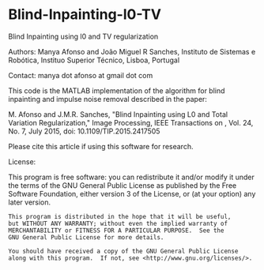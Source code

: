 # Blind-Inpainting-l0-TV
Blind Inpainting using l0 and TV regularization

Authors: Manya Afonso and João Miguel R Sanches,
	Instituto de Sistemas e Robótica,
	Instituo Superior Técnico,
	Lisboa, Portugal

Contact: manya dot afonso at gmail dot com 

This code is the MATLAB implementation of the algorithm for blind inpainting and
impulse noise removal described in the paper:

M. Afonso and J.M.R. Sanches, "Blind Inpainting using L0 and Total Variation Regularization," 
Image Processing, IEEE Transactions on , Vol. 24, No. 7,  July 2015, 
doi: 10.1109/TIP.2015.2417505

Please cite this article if using this software for research.

License: 

This program is free software: you can redistribute it and/or modify
    it under the terms of the GNU General Public License as published by
    the Free Software Foundation, either version 3 of the License, or
    (at your option) any later version.

    This program is distributed in the hope that it will be useful,
    but WITHOUT ANY WARRANTY; without even the implied warranty of
    MERCHANTABILITY or FITNESS FOR A PARTICULAR PURPOSE.  See the
    GNU General Public License for more details.

    You should have received a copy of the GNU General Public License
    along with this program.  If not, see <http://www.gnu.org/licenses/>.
